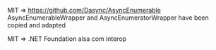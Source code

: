 MIT => https://github.com/Dasync/AsyncEnumerable
	AsyncEnumerableWrapper and AsyncEnumeratorWrapper have been copied and adapted

MIT => .NET Foundation
	alsa com interop